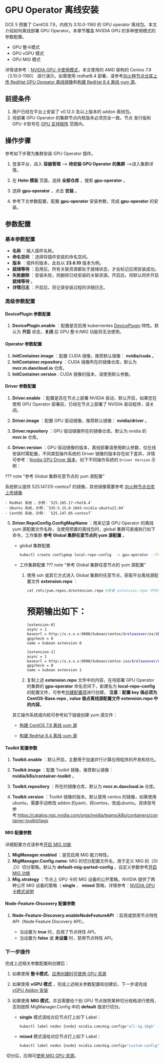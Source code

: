 # GPU Operator 离线安装

DCE 5 预置了 CentOS 7.9，内核为 3.10.0-1160 的 GPU operator 离线包。本文介绍如何离线部署 GPU Operator。本章节覆盖 NVIDIA GPU 的多种使用模式的参数配置。

- GPU 整卡模式
- GPU vGPU 模式
- GPU MIG 模式

详情请参考：[NVIDIA GPU 卡使用模式](index.md)，本文使用的 AMD 架构的 Centos 7.9 （3.10.0-1160） 进行演示。如需使用 redhat8.4 部署，请参考[向火种节点仓库上传 RedHat GPU Opreator 离线镜像](./push_image_to_repo.md)和[构建 RedHat 8.4 离线 yum 源](./upgrade_yum_source_redhat8_4.md)。

## 前提条件

1. 用户已经在平台上安装了 v0.12.0 及以上版本的 addon 离线包。
2. 待部署 GPU Operator 的集群节点内核版本必须完全一致。节点 发行版和 GPU 卡型号在 [GPU 支持矩阵](../gpu_matrix.md) 范围内。

## 操作步骤

参考如下步骤为集群安装 GPU Operator 插件。

1. 登录平台，进入 __容器管理__ --> __待安装 GPU Operator 的集群__ -->进入集群详情。

2. 在 __Helm 模板__ 页面，选择 __全部仓库__ ，搜索 __gpu-operator__ 。

3. 选择 __gpu-operator__ ，点击 __安装__ 。

4. 参考下文参数配置，配置 __gpu-operator__ 安装参数，完成 __gpu-operator__ 的安装。

## 参数配置

### 基本参数配置

- __名称__ ：输入插件名称。
- __命名空间__ ：选择将插件安装的命名空间。
- __版本__ ：插件的版本，此处以 __23.6.10__ 版本为例。
- __就绪等待__ ：启用后，所有关联资源都处于就绪状态，才会标记应用安装成功。
- __失败删除__ ：安装失败，则删除已经安装的关联资源。开启后，将默认同步开启 __就绪等待__ 。
- __详情日志__ ：开启后，将记录安装过程的详细日志。

### 高级参数配置

#### DevicePlugin 参数配置

1. __DevicePlugin.enable__ ：配置是否启用 kubernentes [DevicePlugin](https://kubernetes.io/docs/concepts/extend-kubernetes/compute-storage-net/device-plugins/) 特性。默认为 **开启** 状态，**关闭** 后 GPU 整卡/MIG 功能将无法使用。


#### Operator 参数配置

1. __InitContainer.image__ ：配置 CUDA 镜像，推荐默认镜像： __nvidia/cuda__ 。
2. __InitContainer.repository__ ：CUDA 镜像所在的镜像仓库，默认为 __nvcr.m.daocloud.io__ 仓库。
3. __InitContainer.version__ : CUDA 镜像的版本，请使用默认参数。

#### Driver 参数配置

1. __Driver.enable__ ：配置是否在节点上部署 NVIDIA 驱动，默认开启，如果您在使用 GPU Operator 部署前，已经在节点上部署了 NVIDIA 驱动程序，请关闭。

2. __Driver.image__ ：配置 GPU 驱动镜像，推荐默认镜像： __nvidia/driver__ 。

3. __Driver.repository__ ：GPU 驱动镜像所在的镜像仓库，默认为 nvidia 的 __nvcr.io__ 仓库。
4. __Driver.version__ ：GPU 驱动镜像的版本，离线部署请使用默认参数，仅在线安装时需配置，不同类型操作系统的 Driver 镜像的版本存在如下差异，详情可参考：[Nvidia GPU Driver 版本](https://catalog.ngc.nvidia.com/orgs/nvidia/containers/driver/tags)，如下不同操作系统的 `Driver Version` 示例：

??? note "参考 Global 集群任意节点的 yum 源配置"

 系统默认提供 525.147.05-centos7 的镜像，其他镜像需要参考 [向火种节点仓库上传镜像](./push_image_to_repo.md) 

    - RedHat 系统 ，示例：`525.105.17-rhel8.4`
    - Ubuntu 系统，示例：`535-5.15.0-1043-nvidia-ubuntu22.04`
    - CentOS 系统，示例： `525.147.05-centos7`

    
5. __Driver.RepoConfig.ConfigMapName__ ：用来记录 GPU Operator 的离线 yum 源配置文件名称，当使用预置的离线包时，global 集群可直接执行如下命令，工作集群 __参考 Global 集群任意节点的 yum 源配置__ 。
    - global 集群配置

        ```sh
        kubectl create configmap local-repo-config  -n gpu-operator --from-file=CentOS-Base.repo=/etc/yum.repos.d/extension.repo
        ```
     - 工作集群配置
    ??? note "参考 Global 集群任意节点的 yum 源配置"

        1. 使用 ssh 或其它方式进入 Global 集群的任意节点，获取平台离线源配置文件 __extension.repo__ ：
        
            ```bash
            cat /etc/yum.repos.d/extension.repo #查看 extension.repo 中的内容。
            ```
            # 预期输出如下：
        
            ```bash
            [extension-0]
            async = 1
            baseurl = http://x.x.x.x:9000/kubean/centos/$releasever/os/$basearch
            gpgcheck = 0
            name = kubean extension 0
        
            [extension-1]
            async = 1
            baseurl = http://x.x.x.x:9000/kubean/centos-iso/$releasever/os/$basearch
            gpgcheck = 0
            name = kubean extension 1
            ```
        
        2. 复制上述 __extension.repo__ 文件中的内容，在待部署 GPU Operator 的集群的 __gpu-operator__ 命名空间下，新建名为 __local-repo-config__ 的配置文件，可参考[创建配置项](../../configmaps-secrets/create-configmap.md)进行创建。
        **注意：配置 __key__ 值必须为 __CentOS-Base.repo__ , __value__ 值点离线源配置文件 __extension.repo__ 中的内容**。

    其它操作系统或内核可参考如下链接创建 yum 源文件：
    - [构建 CentOS 7.9 离线 yum 源](./upgrade_yum_source_centos7_9.md)

    - [构建 RedHat 8.4 离线 yum 源](./upgrade_yum_source_redhat8_4.md)

#### Toolkit 配置参数

1. __Toolkit.enable__ ：默认开启，主要用于加速并行计算应用程序的开发和优化。

2. __Toolkit.image__ ：配置 Toolkit 镜像，推荐默认镜像： __nvidia/k8s/container-toolkit__ 。

3. __Toolkit.repository__ ：所在的镜像仓库，默认为 __nvcr.m.daocloud.io__ 仓库。

4. __Toolkit.version__ ：Toolkit 镜像的版本。默认使用 centos 的镜像，如果使用ubuntu，需要手动修改 addon 的yaml，将centos，改成ubuntu。具体型号参考:https://catalog.ngc.nvidia.com/orgs/nvidia/teams/k8s/containers/container-toolkit/tags

#### MIG 配置参数

详细配置方式请参考[开启 MIG 功能](mig/create_mig.md)

1. __MigManager.enabled__ ：是否启用 MIG 能力特性。
2. **MigManager.Config.name**: MIG 的切分配置文件名，用于定义 MIG 的（GI ,CI）切分策略。默认为 __default-mig-parted-config__ 。自定义参数参考[开启 MIG 功能](mig/create_mig.md)
3. __Mig.strategy__ ：节点上 GPU 卡的 MIG 设备的公开策略。NVIDIA 提供了两种公开 MIG 设备的策略（ __single__ 、 __mixed__ 策略，详情参考：[NVIDIA GPU 卡模式说明](index.md)

#### Node-Feature-Discovery 配置参数

1. __Node-Feature-Discovery.enableNodeFeatureAPI__ ：启用或禁用节点特性 API（Node Feature Discovery API）。

     - 当设置为 __true__ 时，启用了节点特性 API。
     - 当设置为 __false__ 或 __未设置__ 时，禁用节点特性 API。

### 下一步操作

完成上述相关参数配置和创建后：

1. 如果使用 **整卡模式**，[应用创建时可使用 GPU 资源](full_gpu_userguide.md)

2. 如果使用 **vGPU 模式** ，完成上述相关参数配置和创建后，下一步请完成 [vGPU Addon 安装](vgpu/vgpu_addon.md)

3. 如果使用 **MIG 模式**，并且需要给个别 GPU 节点按照某种切分规格进行使用，否则按照 MigManager.Config 中的 __default__ 值进行切分。

    - **single** 模式请给对应节点打上如下 Label：

        ```sh
        kubectl label nodes {node} nvidia.com/mig.config="all-1g.10gb" --overwrite
        ```

    - **mixed** 模式请给对应节点打上如下 Label：

        ```sh
        kubectl label nodes {node} nvidia.com/mig.config="custom-config" --overwrite
        ```

​    切分后，应用可[使用 MIG GPU 资源](mig/mig_usage.md)。
